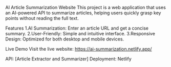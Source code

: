 AI Article Summarization Website
This project is a web application that uses an AI-powered API to summarize articles, helping users quickly grasp key points without reading the full text.

Features
1.AI Summarization: Enter an article URL and get a concise summary.
2.User-Friendly: Simple and intuitive interface.
3.Responsive Design: Optimized for both desktop and mobile devices.

Live Demo
Visit the live website: https://ai-summarization.netlify.app/

API: [Article Extractor and Summarizer]
Deployment: Netlify

